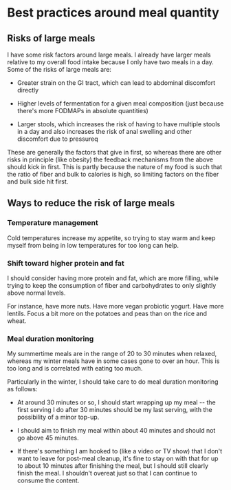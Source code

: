 # Best practices around meal quantity

## Risks of large meals

I have some risk factors around large meals. I already have larger
meals relative to my overall food intake because I only have two meals
in a day. Some of the risks of large meals are:

* Greater strain on the GI tract, which can lead to abdominal
  discomfort directly

* Higher levels of fermentation for a given meal composition (just
  because there's more FODMAPs in absolute quantities)

* Larger stools, which increases the risk of having to have multiple
  stools in a day and also increases the risk of anal swelling and
  other discomfort due to pressureq

These are generally the factors that give in first, so whereas there
are other risks in principle (like obesity) the feedback mechanisms
from the above should kick in first. This is partly because the nature
of my food is such that the ratio of fiber and bulk to calories is
high, so limiting factors on the fiber and bulk side hit first.

## Ways to reduce the risk of large meals

### Temperature management

Cold temperatures increase my appetite, so trying to stay warm and
keep myself from being in low temperatures for too long can help.

### Shift toward higher protein and fat

I should consider having more protein and fat, which are more filling,
while trying to keep the consumption of fiber and carbohydrates to
only slightly above normal levels.

For instance, have more nuts. Have more vegan probiotic yogurt. Have
more lentils. Focus a bit more on the potatoes and peas than on the
rice and wheat.

### Meal duration monitoring

My summertime meals are in the range of 20 to 30 minutes when relaxed,
whereas my winter meals have in some cases gone to over an hour. This
is too long and is correlated with eating too much.

Particularly in the winter, I should take care to do meal duration
monitoring as follows:

* At around 30 minutes or so, I should start wrapping up my meal --
  the first serving I do after 30 minutes should be my last serving,
  with the possibility of a minor top-up.

* I should aim to finish my meal within about 40 minutes and should
  not go above 45 minutes.

* If there's something I am hooked to (like a video or TV show) that I
  don't want to leave for post-meal cleanup, it's fine to stay on with
  that for up to about 10 minutes after finishing the meal, but I
  should still clearly finish the meal. I shouldn't overeat just so
  that I can continue to consume the content.

